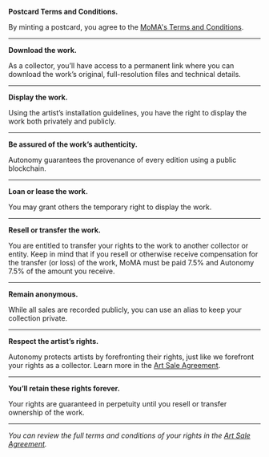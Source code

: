 **Postcard Terms and Conditions.**

By minting a postcard, you agree to the [MoMA's Terms and Conditions]().

---
**Download the work.**

As a collector, you’ll have access to a permanent link where you can download the work’s original, full-resolution files and technical details.

---
**Display the work.**

Using the artist’s installation guidelines, you have the right to display the work both privately and publicly.

---
**Be assured of the work’s authenticity.**

Autonomy guarantees the provenance of every edition using a public blockchain.

---
**Loan or lease the work.**

You may grant others the temporary right to display the work.

---
**Resell or transfer the work.**

You are entitled to transfer your rights to the work to another collector or entity. Keep in mind that if you resell or otherwise receive compensation for the transfer (or loss) of the work, MoMA must be paid 7.5% and Autonomy 7.5% of the amount you receive.

---
**Remain anonymous.**

While all sales are recorded publicly, you can use an alias to keep your collection private.

---
**Respect the artist’s rights.**

Autonomy protects artists by forefronting their rights, just like we forefront your rights as a collector. Learn more in the [Art Sale Agreement]().

---
**You’ll retain these rights forever.**

Your rights are guaranteed in perpetuity until you resell or transfer ownership of the work.

---


*You can review the full terms and conditions of your rights in the [Art Sale Agreement]().*